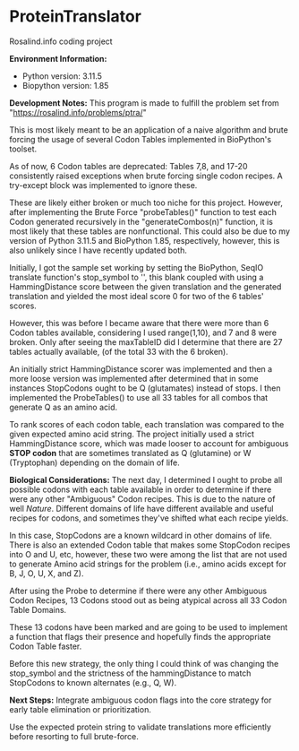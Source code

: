 # ProteinTranslator
Rosalind.info coding project

**Environment Information:**
  - Python version: 3.11.5
  - Biopython version: 1.85

**Development Notes:**
This program is made to fulfill the problem set from  "https://rosalind.info/problems/ptra/" 

This is most likely meant to be an application of a naive algorithm and brute forcing the usage of several Codon Tables implemented in BioPython's toolset.

As of now, 6 Codon tables are deprecated: Tables 7,8, and 17-20 consistently raised exceptions when brute forcing single codon recipes.  A try-except block was implemented to ignore these. 

These are likely either broken or much too niche for this project. However, after implementing the Brute Force "probeTables()" function to test each Codon generated recursively in the "generateCombos(n)" function, it is most likely that these tables are nonfunctional. This could also be due to my version of Python 3.11.5 and BioPython 1.85, respectively, however, this is also unlikely since I have recently updated both.

Initially, I got the sample set working by setting the BioPython, SeqIO translate function's stop_symbol to '', this blank coupled with using a HammingDistance score between the given translation and the generated translation and yielded the most ideal score 0 for two of the 6 tables' scores.

However, this was before I became aware that there were more than 6 Codon tables available, considering I used range(1,10), and 7 and 8 were broken. Only after seeing the maxTableID did I determine that there are 27 tables actually available, (of the total 33 with the 6 broken).

An initially strict HammingDistance scorer was implemented and then a more loose version was implemented after determined that in some instances StopCodons ought to be Q (glutamates) instead of stops. I then implemented the ProbeTables() to use all 33 tables for all combos that generate Q as an amino acid.

  To rank scores of each codon table, each translation was compared to the given expected amino acid string. The project initially used a strict HammingDistance score, which was made looser to account for ambiguous **STOP codon** that are sometimes translated as Q (glutamine) or W (Tryptophan) depending on the domain of life.

**Biological Considerations:**
The next day, I determined I ought to probe all possible codons with each table available in order to determine if there were any other "Ambiguous" Codon recipes. This is due to the nature of well _Nature_. Different domains of life have different available and useful recipes for codons, and sometimes they've shifted what each recipe yields. 

In this case, StopCodons are a known wildcard in other domains of life. There is also an extended Codon table that makes some StopCodon recipes into O and U, etc, however, these two were among the list that are not used to generate Amino acid strings for the problem (i.e., amino acids except for B, J, O, U, X, and Z).

After using the Probe to determine if there were any other Ambiguous Codon Recipes, 13 Codons stood out as being atypical across all 33 Codon Table Domains. 

These 13 codons have been marked and are going to be used to implement a function that flags their presence and hopefully finds the appropriate Codon Table faster.

Before this new strategy, the only thing I could think of was changing the stop_symbol and the strictness of the hammingDistance to match StopCodons to known alternates (e.g., Q, W).

**Next Steps:**
Integrate ambiguous codon flags into the core strategy for early table elimination or prioritization.

Use the expected protein string to validate translations more efficiently before resorting to full brute-force.